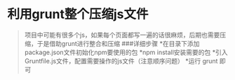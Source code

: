 # 利用grunt整个压缩js文件
>项目中可能有很多个js，如果每个页面都写一遍的话很麻烦，后期也需要压缩，于是借助grunt进行整合和压缩
###详细步骤
*在目录下添加package.json文件初始化npm要使用的包
*npm install安装需要的包
*引入Gruntfile.js文件，配置需要操作的js文件（注意顺序问题）
*运行 grunt 即可


